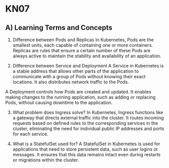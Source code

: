 # KN07
## A) Learning Terms and Concepts
1. Difference between Pods and Replicas
In Kubernetes, Pods are the smallest units, each capable of containing one or more containers. Replicas are rules that ensure a certain number of these Pods are always active to maintain the stability and availability of an application.

2. Difference between Service and Deployment
A Service in Kubernetes is a stable address that allows other parts of the application to communicate with a group of Pods without knowing their exact locations. It also distributes network traffic to the Pods.

A Deployment controls how Pods are created and updated. It enables making changes to the running application, such as adding or replacing Pods, without causing downtime to the application.

3. What problem does Ingress solve?
In Kubernetes, Ingress functions like a gateway that directs external traffic into the cluster. It routes incoming requests based on defined rules to the corresponding services in the cluster, eliminating the need for individual public IP addresses and ports for each service.

4. What is a StatefulSet used for?
A StatefulSet in Kubernetes is used for applications that need to store persistent data, such as user logins or messages. It ensures that this data remains intact even during restarts or migrations within the cluster.

